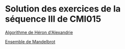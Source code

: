 # Solution des exercices de la séquence III de CMI015

[Algorithme de Héron d'Alexandrie](https://github.com/fbuloup/CMI015/blob/master/HeronAlgorithm.ipynb)

[Ensemble de Mandelbrot](https://github.com/fbuloup/CMI015/blob/master/MandelbrotSet.ipynb)
